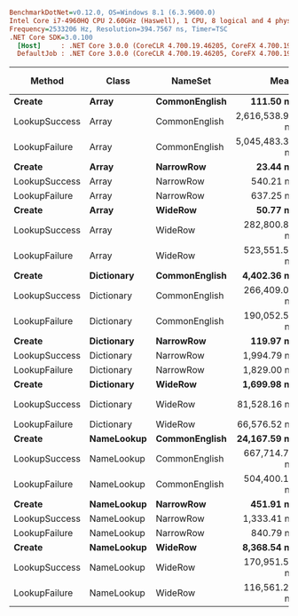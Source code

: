 ``` ini

BenchmarkDotNet=v0.12.0, OS=Windows 8.1 (6.3.9600.0)
Intel Core i7-4960HQ CPU 2.60GHz (Haswell), 1 CPU, 8 logical and 4 physical cores
Frequency=2533206 Hz, Resolution=394.7567 ns, Timer=TSC
.NET Core SDK=3.0.100
  [Host]     : .NET Core 3.0.0 (CoreCLR 4.700.19.46205, CoreFX 4.700.19.46214), X64 RyuJIT
  DefaultJob : .NET Core 3.0.0 (CoreCLR 4.700.19.46205, CoreFX 4.700.19.46214), X64 RyuJIT


```
|        Method |      Class |       NameSet |            Mean |         Error |        StdDev |          Median |  Gen 0 | Gen 1 | Gen 2 | Allocated |
|-------------- |----------- |-------------- |----------------:|--------------:|--------------:|----------------:|-------:|------:|------:|----------:|
|        **Create** |      **Array** | **CommonEnglish** |       **111.50 ns** |      **2.991 ns** |      **7.932 ns** |       **107.67 ns** | **0.0138** |     **-** |     **-** |     **928 B** |
| LookupSuccess |      Array | CommonEnglish | 2,616,538.90 ns | 13,347.229 ns | 12,485.006 ns | 2,617,259.94 ns |      - |     - |     - |      19 B |
| LookupFailure |      Array | CommonEnglish | 5,045,483.39 ns | 53,068.727 ns | 44,314.791 ns | 5,025,298.85 ns |      - |     - |     - |      38 B |
|        **Create** |      **Array** |     **NarrowRow** |        **23.44 ns** |      **0.499 ns** |      **0.731 ns** |        **23.68 ns** | **0.0005** |     **-** |     **-** |      **32 B** |
| LookupSuccess |      Array |     NarrowRow |       540.21 ns |     10.613 ns |     13.422 ns |       534.03 ns |      - |     - |     - |         - |
| LookupFailure |      Array |     NarrowRow |       637.25 ns |     12.750 ns |     33.364 ns |       633.78 ns |      - |     - |     - |         - |
|        **Create** |      **Array** |       **WideRow** |        **50.77 ns** |      **0.796 ns** |      **0.745 ns** |        **50.55 ns** | **0.0049** |     **-** |     **-** |     **328 B** |
| LookupSuccess |      Array |       WideRow |   282,800.84 ns |  5,348.476 ns |  5,002.968 ns |   284,259.70 ns |      - |     - |     - |         - |
| LookupFailure |      Array |       WideRow |   523,551.50 ns |  3,108.303 ns |  2,755.430 ns |   522,631.83 ns |      - |     - |     - |       5 B |
|        **Create** | **Dictionary** | **CommonEnglish** |     **4,402.36 ns** |     **27.248 ns** |     **25.488 ns** |     **4,397.87 ns** | **0.1450** |     **-** |     **-** |   **10184 B** |
| LookupSuccess | Dictionary | CommonEnglish |   266,409.08 ns |  4,437.393 ns |  4,150.740 ns |   267,111.88 ns |      - |     - |     - |       2 B |
| LookupFailure | Dictionary | CommonEnglish |   190,052.50 ns |  4,927.218 ns |  5,476.590 ns |   187,575.35 ns |      - |     - |     - |         - |
|        **Create** | **Dictionary** |     **NarrowRow** |       **119.97 ns** |      **1.939 ns** |      **1.814 ns** |       **120.35 ns** | **0.0031** |     **-** |     **-** |     **208 B** |
| LookupSuccess | Dictionary |     NarrowRow |     1,994.79 ns |     38.044 ns |     35.587 ns |     1,979.37 ns |      - |     - |     - |         - |
| LookupFailure | Dictionary |     NarrowRow |     1,829.00 ns |     35.890 ns |     41.332 ns |     1,830.14 ns |      - |     - |     - |         - |
|        **Create** | **Dictionary** |       **WideRow** |     **1,699.98 ns** |      **7.211 ns** |      **6.022 ns** |     **1,701.19 ns** | **0.0687** |     **-** |     **-** |    **4616 B** |
| LookupSuccess | Dictionary |       WideRow |    81,528.16 ns |  1,597.573 ns |  1,901.797 ns |    80,558.87 ns |      - |     - |     - |         - |
| LookupFailure | Dictionary |       WideRow |    66,576.52 ns |    764.751 ns |    638.601 ns |    66,804.09 ns |      - |     - |     - |         - |
|        **Create** | **NameLookup** | **CommonEnglish** |    **24,167.59 ns** |    **368.611 ns** |    **344.799 ns** |    **24,194.60 ns** | **0.1831** |     **-** |     **-** |   **13032 B** |
| LookupSuccess | NameLookup | CommonEnglish |   667,714.71 ns |  6,291.882 ns |  5,885.430 ns |   666,565.16 ns |      - |     - |     - |       1 B |
| LookupFailure | NameLookup | CommonEnglish |   504,400.17 ns |  3,270.216 ns |  3,058.962 ns |   505,094.26 ns |      - |     - |     - |      10 B |
|        **Create** | **NameLookup** |     **NarrowRow** |       **451.91 ns** |      **8.784 ns** |      **8.216 ns** |       **447.71 ns** | **0.0119** |     **-** |     **-** |     **816 B** |
| LookupSuccess | NameLookup |     NarrowRow |     1,333.41 ns |     16.337 ns |     14.482 ns |     1,325.74 ns |      - |     - |     - |         - |
| LookupFailure | NameLookup |     NarrowRow |       840.79 ns |      2.911 ns |      2.431 ns |       840.68 ns |      - |     - |     - |         - |
|        **Create** | **NameLookup** |       **WideRow** |     **8,368.54 ns** |    **105.830 ns** |     **93.816 ns** |     **8,362.93 ns** | **0.0916** |     **-** |     **-** |    **6680 B** |
| LookupSuccess | NameLookup |       WideRow |   170,951.57 ns |  1,941.183 ns |  1,815.784 ns |   171,550.74 ns |      - |     - |     - |         - |
| LookupFailure | NameLookup |       WideRow |   116,561.27 ns |    507.366 ns |    449.766 ns |   116,485.27 ns |      - |     - |     - |         - |
